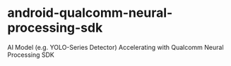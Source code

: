# android-qualcomm-neural-processing-sdk
AI Model (e.g. YOLO-Series Detector) Accelerating with Qualcomm Neural Processing SDK
